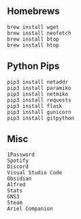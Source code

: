## Homebrews

```
brew install wget
brew install neofetch
brew install btop
brew install htop
```


## Python Pips
```
pip3 install netaddr
pip3 install paramiko
pip3 install netmiko
pip3 install requests
pip3 install flask
pip3 install gunicorn
pip3 install gitpython
```

## Misc
```
1Password
Spotify
Discord
Visual Studio Code
Obsidian
Alfred
Stats
GNS3
Steam
Ariel Companion

```
